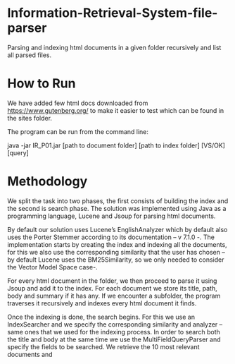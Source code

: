 # Information-Retrieval-System-file-parser

Parsing and indexing html documents in a given folder recursively and list all parsed files.

# How to Run
We have added few html docs downloaded from https://www.gutenberg.org/ to make it easier to test which can be found in the sites folder.

The program can be run from the command line:

java -jar IR_P01.jar [path to document folder] [path to index folder] [VS/OK] [query]

# Methodology
We split the task into two phases, the first consists of building the index and the second is search phase.
The solution was implemented using Java as a programming language, Lucene and Jsoup for parsing html documents.

By default our solution uses Lucene’s EnglishAnalyzer which by default also uses the Porter Stemmer according to its documentation – v 7.1.0 -.
The implementation starts by creating the index and indexing all the documents, for this we also use the  corresponding similarity that the user has chosen – by default Lucene uses the BM25Similarity, so we only needed to consider the Vector Model Space case-.

For every html document in the folder, we then proceed to parse it using Jsoup and add it to the index. For each document we store its title, path, body and summary if it has any. If we encounter a subfolder, the program traverses it recursively and indexes every html document it finds.

Once the indexing is done, the search begins. For this we use an IndexSearcher and we specify the corresponding similarity and analyzer – same ones that we used for the indexing  process.
In order to search both the title and body at the same time we use the MultiFieldQueryParser and specify the fields to be searched. We retrieve the 10 most relevant documents and 
